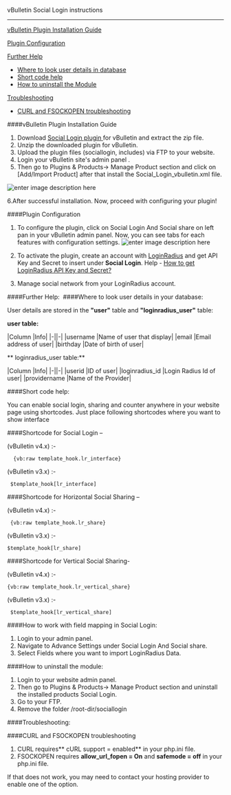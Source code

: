 vBulletin Social Login instructions

----------------------------------------

[vBulletin Plugin Installation Guide](https://support.loginradius.com/hc/en-us/articles/201994887-vBulletin-Social-Login-instructions#pshop)

[Plugin Configuration​](https://support.loginradius.com/hc/en-us/articles/201994887-vBulletin-Social-Login-instructions#configuration)

[Further Help](https://support.loginradius.com/hc/en-us/articles/201994887-vBulletin-Social-Login-instructions#further_help)



- [Where to look user details in database](https://support.loginradius.com/hc/en-us/articles/201994887-vBulletin-Social-Login-instructions#database)
- [Short code help](https://support.loginradius.com/hc/en-us/articles/201994887-vBulletin-Social-Login-instructions#short_code)
- [How to uninstall the Module](https://support.loginradius.com/hc/en-us/articles/201994887-vBulletin-Social-Login-instructions#socialloginuninstall)
 

[Troubleshooting
](https://support.loginradius.com/hc/en-us/articles/201994887-vBulletin-Social-Login-instructions#troubleshooting)

- [CURL and FSOCKOPEN troubleshooting](https://support.loginradius.com/hc/en-us/articles/201994887-vBulletin-Social-Login-instructions#curlissue)
 

####vBulletin Plugin Installation Guide

 



1. Download [Social Login plugin ](http://loginradius-social-plugins.s3.amazonaws.com/vBulletin/social-login.zip)for vBulletin and extract the zip file.
2. Unzip the downloaded plugin for vBulletin.
3. Upload the plugin files (sociallogin, includes) via FTP to your website.
4. Login your vBulletin site's admin panel .
5. Then go to Plugins & Products-> Manage Product section and click on [Add/Import Product] after that install the Social_Login_vbulletin.xml file.​

![enter image description here](https://apidocs.lrcontent.com/images/blob-2_189658d20e33946767.03574981.png "")

6.After successful installation. Now, proceed with configuring your plugin! 

 

####Plugin Configuration

 

1. To configure the plugin, click on Social Login And Social share  on left pan in your vBulletin admin panel. Now, you can see tabs for each features with configuration settings.
![enter image description here](https://apidocs.lrcontent.com/images/blob-3_167458d20ede5096d9.79870652.png "")
2. To activate the plugin, create an account with [LoginRadius](https://www.loginradius.com/) and get API Key and Secret to insert under **Social Login**. Help - [How to get LoginRadius API Key and Secret?](https://support.loginradius.com/hc/en-us/articles/201894526-How-do-I-get-a-LoginRadius-API-key-and-secret-) 
 
3. Manage social network from your LoginRadius account.

 

####Further Help:
​
####Where to look user details in your database:

User details are stored in the **"user"** table and **"loginradius_user"** table:

**user table:**  

|Column |Info|
|-||-|
|username |Name of user that display|
|email  |Email address of user|
|birthday |Date of birth of user|

** loginradius_user table:**

|Column |Info|
|-||-|
|userid |ID of user|
|loginradius_id |Login Radius Id of user|
|providername​ |Name of the Provider​|

 
####Short code help:

 

You can enable social login, sharing and counter anywhere in your website page using shortcodes. Just place following shortcodes where you want to show interface

 ####Shortcode for Social Login –

(vBulletin v4.x) :-

      {vb:raw template_hook.lr_interface} 

(vBulletin v3.x) :-

     $template_hook[lr_interface]
 

####Shortcode for Horizontal Social Sharing – 

(vBulletin v4.x) :-

     {vb:raw template_hook.lr_share}

(vBulletin v3.x) :-

    $template_hook[lr_share]
 
####Shortcode for  Vertical Social Sharing-

(vBulletin v4.x) :-

    {vb:raw template_hook.lr_vertical_share}

(vBulletin v3.x) :-

     $template_hook[lr_vertical_share]
 

####How to work with field mapping in Social Login:

1. Login to your admin panel.
2. Navigate to Advance Settings under Social Login And Social share.
3. Select Fields where you want to import LoginRadius Data.
 

####How to uninstall the module:

 
1. Login to your website admin panel.
2. Then go to Plugins & Products-> Manage Product section and uninstall the installed products Social Login.
3. Go to your FTP.
4. Remove the folder /root-dir/sociallogin 
 

####Troubleshooting:

####CURL and FSOCKOPEN  troubleshooting

1. CURL requires** cURL support = enabled** in your php.ini file.
2. FSOCKOPEN requires **allow_url_fopen = On** and **safemode = off** in your php.ini file.


If that does not work, you may need to contact your hosting provider to enable one of the option.